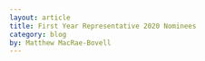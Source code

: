 ```yaml
---
layout: article
title: First Year Representative 2020 Nominees
category: blog
by: Matthew MacRae-Bovell
---
```


